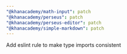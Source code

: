 ```yaml
---
"@khanacademy/math-input": patch
"@khanacademy/perseus": patch
"@khanacademy/perseus-editor": patch
"@khanacademy/simple-markdown": patch
---
```


Add eslint rule to make type imports consistent
